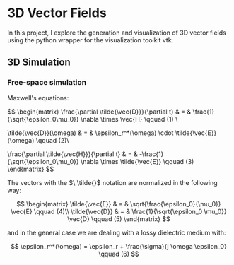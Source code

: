 # 3D Vector Fields
In this project, I explore the generation and visualization of 3D vector fields using the python wrapper for the visualization toolkit vtk.

## 3D Simulation

### Free-space simulation

Maxwell's equations:

$$
\begin{matrix}
\frac{\partial \tilde{\vec{D}}}{\partial t} & = & \frac{1}{\sqrt{\epsilon_0\mu_0}} \nabla \times \vec{H} \qquad (1) \\

\tilde{\vec{D}}(\omega) & = &  \epsilon_r^*(\omega) \cdot \tilde{\vec{E}}(\omega) \qquad (2)\\

\frac{\partial \tilde{\vec{H}}}{\partial t} & = & -\frac{1}{\sqrt{\epsilon_0\mu_0}} \nabla \times \tilde{\vec{E}} \qquad (3)
\end{matrix}
$$

The vectors with the $\ \tilde{}$ notation are normalized in the following way:

$$
\begin{matrix}
\tilde{\vec{E}} & = & \sqrt{\frac{\epsilon_0}{\mu_0}} \vec{E} \qquad (4)\\
\tilde{\vec{D}} & = & \frac{1}{\sqrt{\epsilon_0 \mu_0}} \vec{D} \qquad (5)
\end{matrix}
$$

and in the general case we are dealing with a lossy dielectric medium with:

$$
\epsilon_r^*(\omega) = \epsilon_r + \frac{\sigma}{j \omega \epsilon_0} \qquad (6)
$$


